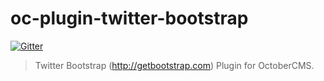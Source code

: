 # oc-plugin-twitter-bootstrap

[![Gitter](https://badges.gitter.im/Join%20Chat.svg)](https://gitter.im/alexcarrega/oc-plugin-twitter-bootstrap?utm_source=badge&utm_medium=badge&utm_campaign=pr-badge&utm_content=badge)

> Twitter Bootstrap (http://getbootstrap.com) Plugin for OctoberCMS.